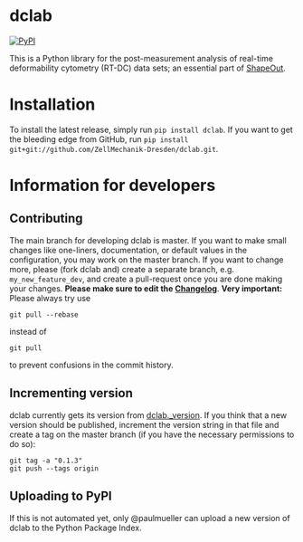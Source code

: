 # dclab
[![PyPI](http://img.shields.io/pypi/v/dclab.svg)](https://pypi.python.org/pypi/dclab)

This is a Python library for the post-measurement
analysis of real-time deformability cytometry (RT-DC)
data sets; an essential part of
[ShapeOut](https://github.com/ZellMechanik-Dresden/ShapeOut).


# Installation
To install the latest release, simply run `pip install dclab`.
If you want to get the bleeding edge from GitHub, run
`pip install git+git://github.com/ZellMechanik-Dresden/dclab.git`.


# Information for developers


## Contributing
The main branch for developing dclab is master.
If you want to make small changes like one-liners,
documentation, or default values in the configuration,
you may work on the master branch. If you want to change
more, please (fork dclab and) create a separate branch,
e.g. `my_new_feature_dev`, and create a pull-request
once you are done making your changes.
**Please make sure to edit the 
[Changelog](https://github.com/ZellMechanik-Dresden/dclab/blob/master/CHANGELOG)**. 
**Very important:** Please always try use 

	git pull --rebase

instead of

	git pull
	
to prevent confusions in the commit history.


## Incrementing version
dclab currently gets its version from 
[dclab._version](https://github.com/ZellMechanik-Dresden/dclab/blob/master/dclab/_version.py).
If you think that a new version should be published,
increment the version string in that file and create
a tag on the master branch (if you have the necessary
permissions to do so):

	git tag -a "0.1.3"
	git push --tags origin


## Uploading to PyPI
If this is not automated yet, only @paulmueller can upload
a new version of dclab to the Python Package Index.